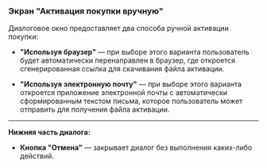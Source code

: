 ### Экран "Активация покупки вручную"

Диалоговое окно предоставляет два способа ручной активации покупки:

- **"Используя браузер"** — при выборе этого варианта пользователь будет автоматически перенаправлен в браузер, где откроется сгенерированная ссылка для скачивания файла активации.

- **"Используя электронную почту"** — при выборе этого варианта откроется приложение электронной почты с автоматически сформированным текстом письма, которое пользователь может отправить для получения файла активации.

---

**Нижняя часть диалога:**
- **Кнопка "Отмена"** — закрывает диалог без выполнения каких-либо действий.
